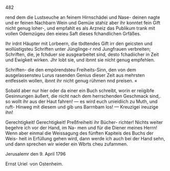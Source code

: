 482

rend dem die Lustseuche an feinem Hirnschädei und Nase-
deinen nagte und er feinen Nachbarn Wein und Gemüie
stahiz aber ihr konntet fein Gift nicht genug loher-, und
empfahlt es als Arzneiz das Publikum trank mit vollen
Odemzügeu den eieieu Saft dieses fchandlichen Grfäßes.

Ihr irdnt Häupter mit Lorbeern, die tbdtendes Gift irr
den geicsten und wollüstigsteu Schriften unter Jünglinge-r
nnd Jungfrauen verbreiten; Schriften, die, je fchduer sie
ausgearbeitet sind, desto fchadiicher in Zeit und Ewigkeit
wirken. Jhr lobt sie, und ibnnt sie nicht genug empfehlen.

Schriften- die den empörendsteu Freiheits-Sinn, den von
dem ausgelassensteu Lurus rasenden Genius dieser Zeit aus
mehrsten entfesseln wollen, ibnnt ihr nicht genug rühmen
nnd preisen. «

Sobald aber nur hier oder da einer ein Buch schreibt,
worin er reiigibfe Gesinnungen äußert, die nicht nach dem
herrschenden Geschmack sind,. so wollt ihr aus der Haut
fahren! — es wird euch unieidiich zu Muth, und ruft-
Hinweg mit diesem und gib uns Barrnbam los! —
Kreuzigei ireuzige ihn!

Gerechtigkeit! Gerechtigkeit! Preßfreiheiti ihr Bücher-
richter! Nichts weiter begehre ich vor der Hand, im Na-
men und für die Diener meines Herrn! Wenn aber einmal
die Weissagung des fünften Kapiteis des Buchs der Weis-
heit in Erfüllung gehen wird, dann werde ich auch bei
der Hand sehn, und dann sprechen wir wieder ein Wbrts
cheu zufammen.

Jerusalemr den 9. April 1796

Ernst Uriel ·von Ostenheim.

